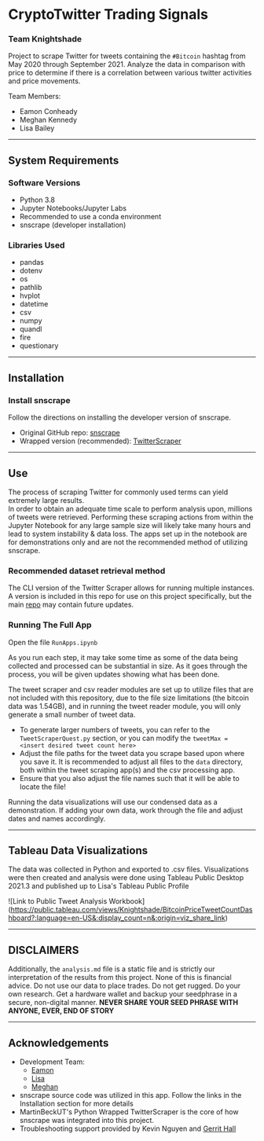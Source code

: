 # CryptoTwitter Trading Signals
### Team Knightshade

Project to scrape Twitter for tweets containing the `#Bitcoin` hashtag from May 2020 through September 2021. Analyze the data in comparison with price to determine if there is a correlation between various twitter activities and price movements. 

Team Members: 
  * Eamon Conheady
  * Meghan Kennedy
  * Lisa Bailey

---

## System Requirements

### Software Versions
- Python 3.8
- Jupyter Notebooks/Jupyter Labs
- Recommended to use a conda environment
- snscrape (developer installation)

### Libraries Used
- pandas
- dotenv
- os
- pathlib
- hvplot
- datetime
- csv
- numpy
- quandl
- fire
- questionary

---

## Installation

### Install snscrape
Follow the directions on installing the developer version of snscrape.  
- Original GitHub repo: [snscrape](https://github.com/JustAnotherArchivist/snscrape)
- Wrapped version (recommended): [TwitterScraper](https://github.com/MartinBeckUT/TwitterScraper.git)

---

## Use

The process of scraping Twitter for commonly used terms can yield extremely large results.  
In order to obtain an adequate time scale to perform analysis upon, millions of tweets were retrieved. Performing these scraping actions from within the Jupyter Notebook for any large sample size will likely take many hours and lead to system instability & data loss. The apps set up in the notebook are for demonstrations only and are not the recommended method of utilizing snscrape.  

### Recommended dataset retrieval method

The CLI version of the Twitter Scraper allows for running multiple instances. A version is included in this repo for use on this project specifically, but the main [repo](https://github.com/ZrowGz/EnhancedTwitterScraper.git) may contain future updates.

### Running The Full App
Open the file `RunApps.ipynb`  

As you run each step, it may take some time as some of the data being collected and processed can be substantial in size. As it goes through the process, you will be given updates showing what has been done.

The tweet scraper and csv reader modules are set up to utilize files that are not included with this repository, due to the file size limitations (the bitcoin data was 1.54GB), and in running the tweet reader module, you will only generate a small number of tweet data.  
  
- To generate larger numbers of tweets, you can refer to the `TweetScraperQuest.py` section, or you can modify the `tweetMax = <insert desired tweet count here>`  
- Adjust the file paths for the tweet data you scrape based upon where you save it. It is recommended to adjust all files to the `data` directory, both within the tweet scraping app(s) and the csv processing app. 
- Ensure that you also adjust the file names such that it will be able to locate the file!

Running the data visualizations will use our condensed data as a demonstration. If adding your own data, work through the file and adjust dates and names accordingly.

---

## Tableau Data Visualizations

The data was collected in Python and exported to .csv files.  Visualizations were then created and analysis were done using Tableau Public Desktop 2021.3 and published up to Lisa's Tableau Public Profile

![Link to Public Tweet Analysis Workbook] (https://public.tableau.com/views/Knightshade/BitcoinPriceTweetCountDashboard?:language=en-US&:display_count=n&:origin=viz_share_link)

---

## DISCLAIMERS

Additionally, the `analysis.md` file is a static file and is strictly our interpretation of the results from this project. None of this is financial advice. Do not use our data to place trades. Do not get rugged. Do your own research. Get a hardware wallet and backup your seedphrase in a secure, non-digital manner. **NEVER SHARE YOUR SEED PHRASE WITH ANYONE, EVER, END OF STORY**

---

## Acknowledgements

- Development Team: 
    - [Eamon](https://github.com/zrowgz) 
    - [Lisa](https://github.com/balllisaann)
    - [Meghan](https://github.com/megkennedy)
- snscrape source code was utilized in this app. Follow the links in the Installation section for more details
- MartinBeckUT's Python Wrapped TwitterScraper is the core of how snscrape was integrated into this project.
- Troubleshooting support provided by Kevin Nguyen and [Gerrit Hall](https://github.com/zcor)
